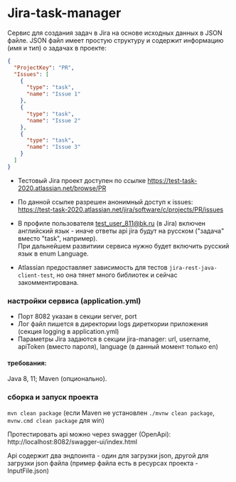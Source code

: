 # Jira-task-manager 

Сервис для создания задач в Jira на основе исходных данных в JSON файле.
JSON файл имеет простую структуру и содержит информацию (имя и тип) о задачах в проекте:

```json
{
  "ProjectKey": "PR",
  "Issues": [
    {
      "type": "task",
      "name": "Issue 1"
    },
    {
      "type": "task",
      "name": "Issue 2"
    },
    {
      "type": "task",
      "name": "Issue 3"
    }
  ]
}
```

* Тестовый Jira проект доступен по ссылке https://test-task-2020.atlassian.net/browse/PR

* По данной ссылке разрешен анонимный доступ к issues:  
https://test-task-2020.atlassian.net/jira/software/c/projects/PR/issues

* В профиле пользователя test_user_811@bk.ru (в Jira) 
  включен английский язык - иначе ответы api jira будут на русском ("задача" вместо "task", например).  
  При дальнейшем развитиии сервиса нужно будет включить русский язык в enum Language. 

* Аtlassian предоставляет зависимость для тестов `jira-rest-java-client-test`, но она тянет много библиотек и сейчас закомментирована.  


### настройки сервиса (application.yml)
* Порт 8082 указан в секции server, port
* Лог файл пишется в директории logs диреткории приложения (секция logging в application.yml)
* Параметры Jira задаются в секции jira-manager: url, username, apiToken (вместо пароля), language (в данный момент только en)

#### требования:
Java 8, 11; Maven (опционально).

### сборка и запуск проекта
`mvn clean package` (если Maven не установлен `./mvnw clean package`, `mvnw.cmd clean package` для win)

Протестировать api можно через swagger (OpenApi):  
http://localhost:8082/swagger-ui/index.html

Api содержит два эндпоинта - один для загрузки json, 
другой для загрузки json файла (пример файла есть в ресурсах проекта - InputFile.json)